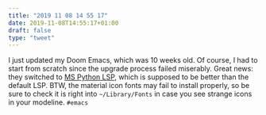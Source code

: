 ```yaml
---
title: "2019 11 08 14 55 17"
date: 2019-11-08T14:55:17+01:00
draft: false
type: "tweet"
---
```

I just updated my Doom Emacs, which was 10 weeks old. Of course, I had to start from scratch since the upgrade process failed miserably. Great news: they switched to [MS Python LSP](https://github.com/emacs-lsp/lsp-python-ms), which is supposed to be better than the default LSP. BTW, the material icon fonts may fail to install properly, so be sure to check it is right into `~/Library/Fonts` in case you see strange icons in your modeline. `#emacs`
